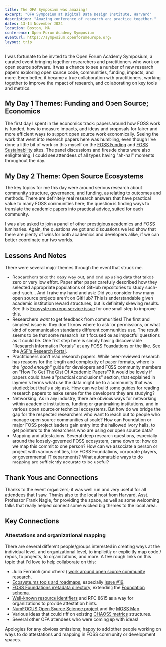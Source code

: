 ```yaml
---
title: The OFA Symposium was amazing!
excerpt: "OFA Symposium at Digital Data Design Institute, Harvard"
description: "Amazing conference of research and practice together."
dates: 13-14 November 2024
location: Boston, MA
conference: Open Forum Academy Symposium
eventurl: https://symposium.openforumeurope.org/
layout: trip
---
```


I was fortunate to be invited to the Open Forum Academy Symposium, a curated event bringing together researchers and practitioners who work on open source software.  It was a chance to see a number of new research papers exploring open source code, communities, funding, impacts, and more.  Even better, it became a true collaboration with practitioners, working together to improve the impact of research, and collaborating on key tools and metrics.

## My Day 1 Themes: Funding and Open Source; Economics

The first day I spent in the economics track: papers around how FOSS work is funded, how to measure impacts, and ideas and proposals for fairer and more efficient ways to support open source work economically.  Seeing the work that went into research papers here was humbling, even though I've done a little bit of work on this myself on the [FOSS Funding](https://fossfunding.com/) and [FOSS Sustainability](https://fosssustainability.com/) sites.  The panel discussions and fireside chats were also enlightening; I could see attendees of all types having "ah-ha!" moments throughout the day.

## My Day 2 Theme: Open Source Ecosystems

The key topics for me this day were around serious research about community structure, governance, and funding, as relating to outcomes and methods.  There are definitely real research answers that have practical value to many FOSS communities here; the question is finding ways to translate the academic papers into practical advice, suited for each community.

I was also asked to join a panel of other prestigious academics and FOSS luminaries.  Again, the questions we got and discussions we led show that there are plenty of wins for both academics and developers alike, if we can better coordinate our two worlds.

## Lessons And Notes

There were several major themes through the event that struck me.

- Researchers take the easy way out, and end up using data that takes zero or very low effort.  Paper after paper carefully described how they selected appropriate populations of GitHub repositories to study such-and-such...  And I raise my hand and ask: Did you consider how many open source projects aren't on GitHub?  This is understandable given academic institution reward structures, but is definitely skewing results.  See this [Ecosyste.ms repo service issue](https://github.com/ecosyste-ms/repos/issues/716) for one small step to improve this.
- Researchers *want* to get feedback from communities!  The first and simplest issue is: they don't know where to ask for permissions, or what kind of communication standards different communities use.  The result seems to be that some research isn't focused on as impactful questions as it could be.  One first step here is simply having discoverable "Research Information Portals" at any FOSS Foundations or the like.  See the [ASF's Research Portal](https://apache.org/research/).
- Practitioners don't read research papers.  While peer-reviewed research has reasons for the length and complexity of paper formats, where is the *"good enough"* guide for developers and FOSS community members on "How To Get The Gist Of Academic Papers"?  It would be lovely if papers could have a "practical conclusions" section, that explained in laymen's terms what use the data might be to a community that was studied; but that's a big ask.  How can we build some guides for reading research papers to make sense for the developers they are studying?
- Networking.  As in any industry, there are obvious ways for networking within academic institutions, funding or grantmaking institutions, and in various open source or technical ecosystems.  But how do we bridge the gap for the respected researchers who want to reach out to people who manage open source communities at scale?  How can Foundation or major FOSS project leaders gain entry into the hallowed ivory halls, to get pointers to the researchers who are using our open source data?
- Mapping and attestations.  Several deep research questions, especially around the loosely-governed FOSS ecosystem, came down to: how do we map this commit to one person?  How can we associate a person or project with various entities, like FOSS Foundations, corporate players, or governmental IT departments?  What automatable ways to do mapping are sufficiently accurate to be useful?

## Thank Yous and Connections

Thanks to the event organizers; it was well run and very useful for all attendees that I saw.  Thanks also to the local host from Harvard, Asst. Professor Frank Nagle, for providing the space, as well as some welcoming talks that really helped connect some wicked big themes to the local area.

## Key Connections

### Attestations and organizational mapping

There are several different people/groups interested in creating ways at the individual level, and organizational level, to implicitly or explicitly map code / repos, to projects, to organizations, and more.  A few rough links on this topic that I'd love to help collaborate on this:

- Julia Ferraioli (and others!) [work around open source community research](https://www.juliaferraioli.com/pub/). 
- [Ecosyste.ms tools and roadmaps](https://github.com/ecosyste-ms/roadmap), especially [issue #19](https://github.com/ecosyste-ms/roadmap/issues/19).
- [FOSS Foundations metadata directory](https://fossfoundation.info/), extending the [Foundation schema](https://github.com/Punderthings/fossfoundation/blob/main/_data/foundations-schema.json).
- [Well-known resource identifiers](https://datatracker.ietf.org/doc/html/rfc8615) and RFC 8615 as a way for organizations to provide attestation hints.
- [NumFOCUS Open Source Science project](https://numfocus.org/open-source-science-initiative-ossci) and the [MOSS Map](https://github.com/numfocus/MOSS).
- Various ideas that could riff on existing [CHAOSS metrics](https://chaoss.community/) structures.
- Several other OFA attendees who were coming up with ideas!

Apologies for any obvious omissions; happy to add other people working on ways to do attestations and mapping in FOSS community or development spaces.
